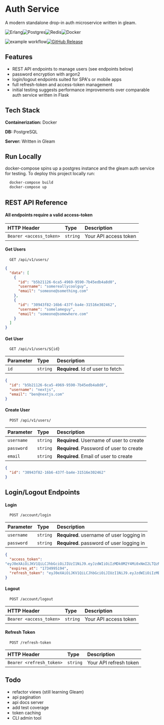 
# Auth Service

A modern standalone drop-in auth microservice written in gleam. 

![Erlang](https://img.shields.io/badge/Erlang-white.svg?style=for-the-badge&logo=erlang&logoColor=a90533)![Postgres](https://img.shields.io/badge/postgres-%23316192.svg?style=for-the-badge&logo=postgresql&logoColor=white)![Redis](https://img.shields.io/badge/redis-%23DD0031.svg?style=for-the-badge&logo=redis&logoColor=white)![Docker](https://img.shields.io/badge/docker-%230db7ed.svg?style=for-the-badge&logo=docker&logoColor=white)

![example workflow](https://github.com/donnaloia/authentication-service/actions/workflows/docker-build-push.yml/badge.svg)[![GitHub Release](https://img.shields.io/github/release/tterb/PlayMusic.svg?style=flat)]()  

## Features

- REST API endpoints to manage users (see endpoints below)
- password encryption with argon2
- login/logout endpoints suited for SPA's or mobile apps
- full refresh-token and access-token management
- initial testing suggests performance improvements over comparable auth service written in Flask


## Tech Stack

**Containerization:** Docker

**DB:** PostgreSQL

**Server:** Written in Gleam




## Run Locally
docker-compose spins up a postgres instance and the gleam auth service for testing.
To deploy this project locally run:

```bash
  docker-compose build
  docker-compose up
```


## REST API Reference


#### All endpoints require a valid access-token


| HTTP Header | Type     | Description                |
| :-------- | :------- | :------------------------- |
| `Bearer <access_token>` | `string` | Your API access token |

#### Get Users

```http
  GET /api/v1/users/
```

```json
{
  "data": [
    {
      "id": "b5b21126-6ca5-4969-9590-7b45edb4a8d0",
      "username": "somereallycoolguy",
      "email": "someone@something.com"
    },
    {
      "id": "30943f82-16b6-437f-ba4e-31516e302462",
      "username": "somelameguy",
      "email": "someone@somewhere.com"
    }
  ]
}
```


#### Get User

```http
  GET /api/v1/users/${id}
```

| Parameter | Type     | Description                       |
| :-------- | :------- | :-------------------------------- |
| `id`      | `string` | **Required**. Id of user to fetch |

```json
{
  "id": "b5b21126-6ca5-4969-9590-7b45edb4a8d0",
  "username": "nextjs",
  "email": "ben@nextjs.com"
}
```


#### Create User

```http
  POST /api/v1/users/
```

| Parameter | Type     | Description                       |
| :-------- | :------- | :-------------------------------- |
| `username`      | `string` | **Required**. Username of user to create|
| `password`      | `string` | **Required**. Password of user to create|
| `email`      | `string` | **Required**. Email of user to create|

```json
{
  "id": "30943f82-16b6-437f-ba4e-31516e302462"
}
```

## Login/Logout Endpoints


#### Login

```http
  POST /account/login
```

| Parameter | Type     | Description                       |
| :-------- | :------- | :-------------------------------- |
| `username`      | `string` | **Required**. username of user logging in |
| `password`      | `string` | **Required**. password of user logging in |

```json
{
  "access_token": 
"eyJ0eXAiOiJKV1QiLCJhbGciOiJIUzI1NiJ9.eyJzdWIiOiIzMDk0M2Y4Mi0xNmI2LTQzN2YtYmE0ZS0zMTUxNmUzMDI0NjIiLCJqdGkiOiIzODkiLCJpc3MiOiJhY2Nlc3MtdG9rZW4iLCJpYXQiOjE3MzQ5OTQyOTQsImV4cCI6MTczNDk5NTE5NH0.ghSF8VsdFKK9JfJCKFDaAZF5l_s4uFBeRkA8BmI1mZ8",
  "expires_at": "1734995194",
  "refresh_token": "eyJ0eXAiOiJKV1QiLCJhbGciOiJIUzI1NiJ9.eyJzdWIiOiIzMDk0M2Y4Mi0xNmI2LTQzN2YtYmE0ZS0zMTUxNmUzMDI0NjIiLCJqdGkiOiI3MDAiLCJpc3MiOiJyZWZyZXNoLXRva2VuIiwiaWF0IjoxNzM0OTkyMTcxLCJleHAiOjE3Mzc2MjA0NTl9.YW1R6AmLj2dAleczLMnTTDF9oOaIprk-oeIIlejchlA"
}
```

#### Logout

```http
  POST /account/logout
```

| HTTP Header | Type     | Description                |
| :-------- | :------- | :------------------------- |
| `Bearer <access_token>` | `string` | Your API access token |

#### Refresh Token

```http
  POST /refresh-token
```

| HTTP Header | Type     | Description                |
| :-------- | :------- | :------------------------- |
| `Bearer <refresh_token>` | `string` | Your API refresh token |


## Todo

- refactor views (still learning Gleam)
- api pagination
- api docs server
- add test coverage
- token caching
- CLI admin tool
